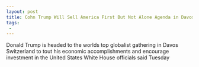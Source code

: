 ```yaml
---
layout: post
title: Cohn Trump Will Sell America First But Not Alone Agenda in Davos
tags:
 -
---
```

Donald Trump is headed to the worlds top globalist gathering in Davos Switzerland to tout his economic accomplishments and encourage investment in the United States White House officials said Tuesday
